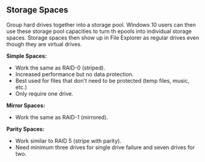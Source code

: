 ## Storage Spaces

Group hard drives together into a storage pool. Windows 10 users can then use
these storage pool capacities to turn th epools into individual storage spaces.
Storage spaces then show up in File Explorer as regular drives even though they
are virtual drives.

__Simple Spaces:__
+ Work the same as RAID-0 (striped).
+ Increased performance but no data protection.
+ Best used for files that don't need to be protected (temp files, music, etc.)
+ Only require one drive.

__Mirror Spaces:__
+ Work the same as RAID-1 (mirrored).

__Parity Spaces:__
+ Work similar to RAID 5 (stripe with parity).
+ Need minimum three drives for single drive failure and seven drives for two.
